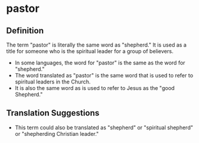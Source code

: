 # pastor

## Definition

The term "pastor" is literally the same word as "shepherd." It is used as a title for someone who is the spiritual leader for a group of believers.

* In some languages, the word for "pastor" is the same as the word for "shepherd."
* The word translated as "pastor" is the same word that is used to refer to spiritual leaders in the Church.
* It is also the same word as is used to refer to Jesus as the "good Shepherd."


## Translation Suggestions



* This term could also be translated as "shepherd" or "spiritual shepherd" or "shepherding Christian leader."